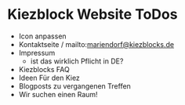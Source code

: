 # Kiezblock Website ToDos
- Icon anpassen
- Kontaktseite / mailto:mariendorf@kiezblocks.de
- Impressum
  - ist das wirklich Pflicht in DE?
- Kiezblocks FAQ
- Ideen Für den Kiez
- Blogposts zu vergangenen Treffen
- Wir suchen einen Raum!
